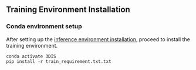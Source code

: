 <a id="Train Installation"></a>
## Training Environment Installation

### Conda environment setup
After setting up the [inference environment installation](../README.md#inference-installation), proceed to install the training environment.
```
conda activate 3DIS
pip install -r train_requirement.txt.txt
```

